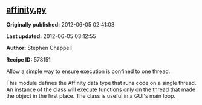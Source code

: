 ## [affinity.py](https://code.activestate.com/recipes/578151-affinitypy)

**Originally published:** 2012-06-05 02:41:03

**Last updated:** 2012-06-05 03:12:55

**Author:** Stephen Chappell

**Recipe ID:** 578151

Allow a simple way to ensure execution is confined to one thread.

This module defines the Affinity data type that runs code on a single thread.
An instance of the class will execute functions only on the thread that made
the object in the first place. The class is useful in a GUI's main loop.
